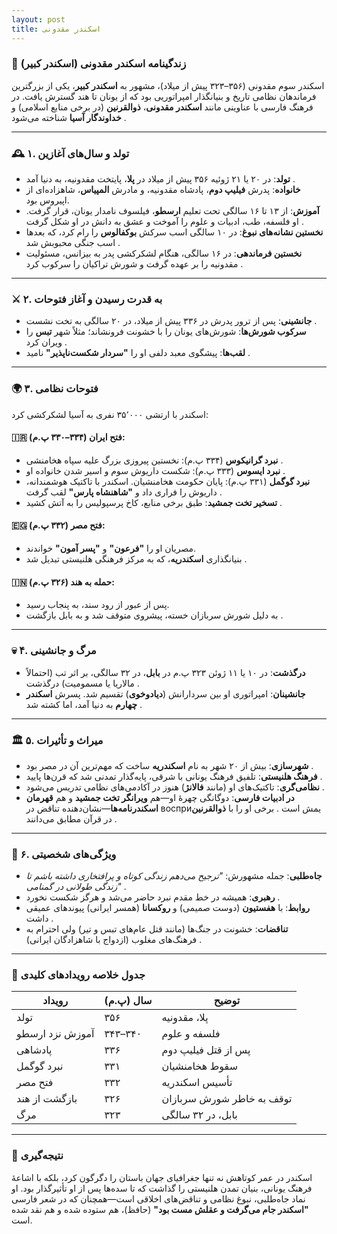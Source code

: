 ```yaml
---
layout: post
title: اسکندر مقدونی
---
```


### 👑 زندگینامه اسکندر مقدونی (اسکندر کبیر)

اسکندر سوم مقدونی (۳۵۶–۳۲۳ پیش از میلاد)، مشهور به **اسکندر کبیر**، یکی از بزرگترین فرماندهان نظامی تاریخ و بنیانگذار امپراتوریی بود که از یونان تا هند گسترش یافت. در فرهنگ فارسی با عناوینی مانند **اسکندر مقدونی**، **ذوالقرنین** (در برخی منابع اسلامی) و **خداوندگار آسیا** شناخته می‌شود .

---

### 🕰️ ۱. تولد و سال‌های آغازین  
- **تولد**: در ۲۰ یا ۲۱ ژوئیه ۳۵۶ پیش از میلاد در **پلا**، پایتخت مقدونیه، به دنیا آمد .  
- **خانواده**: پدرش **فیلیپ دوم**، پادشاه مقدونیه، و مادرش **المپیاس**، شاهزاده‌ای از اپیروس بود.  
- **آموزش**: از ۱۳ تا ۱۶ سالگی تحت تعلیم **ارسطو**، فیلسوف نامدار یونان، قرار گرفت. او فلسفه، طب، ادبیات و علوم را آموخت و عشق به دانش در او شکل گرفت .  
- **نخستین نشانه‌های نبوغ**: در ۱۰ سالگی اسب سرکش **بوکفالوس** را رام کرد، که بعدها اسب جنگی محبوبش شد .  
- **نخستین فرماندهی**: در ۱۶ سالگی، هنگام لشکرکشی پدر به بیزانس، مسئولیت مقدونیه را بر عهده گرفت و شورش تراکیان را سرکوب کرد .

---

### ⚔️ ۲. به قدرت رسیدن و آغاز فتوحات  
- **جانشینی**: پس از ترور پدرش در ۳۳۶ پیش از میلاد، در ۲۰ سالگی به تخت نشست .  
- **سرکوب شورش‌ها**: شورش‌های یونان را با خشونت فرونشاند؛ مثلاً شهر **تبس** را ویران کرد .  
- **لقب‌ها**: پیشگوی معبد دلفی او را **"سردار شکست‌ناپذیر"** نامید .

---

### 🌍 ۳. فتوحات نظامی  
اسکندر با ارتشی ۳۵٬۰۰۰ نفری به آسیا لشکرکشی کرد:

#### 🇮🇷 **فتح ایران** (۳۳۴–۳۳۰ پ.م):  
- **نبرد گرانیکوس** (۳۳۴ پ.م): نخستین پیروزی بزرگ علیه سپاه هخامنشی .  
- **نبرد ایسوس** (۳۳۳ پ.م): شکست داریوش سوم و اسیر شدن خانواده او .  
- **نبرد گوگمل** (۳۳۱ پ.م): پایان حکومت هخامنشیان. اسکندر با تاکتیک هوشمندانه، داریوش را فراری داد و **"شاهنشاه پارس"** لقب گرفت .  
- **تسخیر تخت جمشید**: طبق برخی منابع، کاخ پرسپولیس را به آتش کشید .

#### 🇪🇬 **فتح مصر** (۳۳۲ پ.م):  
- مصریان او را **"فرعون"** و **"پسر آمون"** خواندند.  
- بنیانگذاری **اسکندریه**، که به مرکز فرهنگی هلنیستی تبدیل شد .

#### 🇮🇳 **حمله به هند** (۳۲۶ پ.م):  
- پس از عبور از رود سند، به پنجاب رسید.  
- به دلیل شورش سربازان خسته، پیشروی متوقف شد و به بابل بازگشت .

---

### 💀 ۴. مرگ و جانشینی  
- **درگذشت**: در ۱۰ یا ۱۱ ژوئن ۳۲۳ پ.م در **بابل**، در ۳۲ سالگی، بر اثر تب (احتمالاً مالاریا یا مسمومیت) درگذشت .  
- **جانشینان**: امپراتوری او بین سردارانش (**دیادوخوی**) تقسیم شد. پسرش **اسکندر چهارم** به دنیا آمد، اما کشته شد .

---

### 🏛️ ۵. میراث و تأثیرات  
- **شهرسازی**: بیش از ۲۰ شهر به نام **اسکندریه** ساخت که مهم‌ترین آن در مصر بود .  
- **فرهنگ هلنیستی**: تلفیق فرهنگ یونانی با شرقی، پایه‌گذار تمدنی شد که قرن‌ها پایید .  
- **نظامی‌گری**: تاکتیک‌های او (مانند **فالانژ**) هنوز در آکادمی‌های نظامی تدریس می‌شود .  
- **در ادبیات فارسی**: دوگانگی چهرهٔ او—هم **ویرانگر تخت جمشید** و هم **قهرمان اسکندرنامه‌ها**—نشان‌دهنده تناقض در восприیمش است . برخی او را با **ذوالقرنین** در قرآن مطابق می‌دانند .

---

### 🧠 ۶. ویژگی‌های شخصیتی  
- **جاه‌طلبی**: جمله مشهورش: *"ترجیح می‌دهم زندگی کوتاه و پرافتخاری داشته باشم تا زندگی طولانی در گمنامی"* .  
- **رهبری**: همیشه در خط مقدم نبرد حاضر می‌شد و هرگز شکست نخورد .  
- **روابط**: با **هفستیون** (دوست صمیمی) و **روکسانا** (همسر ایرانی) پیوندهای عمیقی داشت .  
- **تناقضات**: خشونت در جنگ‌ها (مانند قتل عام‌های تبس و تیر) ولی احترام به فرهنگ‌های مغلوب (ازدواج با شاهزادگان ایرانی) .

---

### 🧩 جدول خلاصه رویدادهای کلیدی  
| رویداد | سال (پ.م) | توضیح |  
|--------|-----------|-------|  
| تولد   | ۳۵۶       | پلا، مقدونیه |  
| آموزش نزد ارسطو | ۳۴۳–۳۴۰ | فلسفه و علوم |  
| پادشاهی | ۳۳۶ | پس از قتل فیلیپ دوم |  
| نبرد گوگمل | ۳۳۱ | سقوط هخامنشیان |  
| فتح مصر | ۳۳۲ | تأسیس اسکندریه |  
| بازگشت از هند | ۳۲۶ | توقف به خاطر شورش سربازان |  
| مرگ | ۳۲۳ | بابل، در ۳۲ سالگی |  

---

### 💎 نتیجه‌گیری  
اسکندر در عمر کوتاهش نه تنها جغرافیای جهان باستان را دگرگون کرد، بلکه با اشاعهٔ فرهنگ یونانی، بنیان تمدن هلنیستی را گذاشت که تا سده‌ها پس از او تأثیرگذار بود. او نماد جاه‌طلبی، نبوغ نظامی و تناقض‌های اخلاقی است—همچنان که در شعر فارسی **"اسکندر جام می‌گرفت و عقلش مست بود"** (حافظ)، هم ستوده شده و هم نقد شده است.
